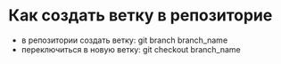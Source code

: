 # Как создать ветку в репозиторие
+ в репозитории создать ветку: git branch branch_name
+ переключиться в новую ветку: git checkout branch_name
